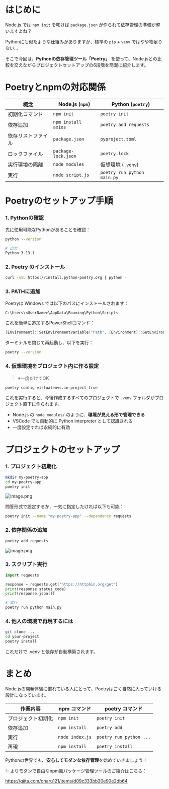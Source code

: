 # はじめに

Node.js では `npm init` を叩けば `package.json` が作られて依存管理の準備が整いますよね？

Pythonにも似たような仕組みがありますが、標準の `pip` + `venv` ではやや物足りない…

そこで今回は，**Pythonの依存管理ツール「Poetry」** を使って、Node.jsとの比較を交えながらプロジェクトセットアップの6段階を簡潔に紹介します。

# Poetryとnpmの対応関係

| 概念        | Node.js (`npm`)     | Python (`poetry`)           |
| --------- | ------------------- | --------------------------- |
| 初期化コマンド   | `npm init`          | `poetry init`               |
| 依存追加      | `npm install axios` | `poetry add requests`       |
| 依存リストファイル | `package.json`      | `pyproject.toml`            |
| ロックファイル   | `package-lock.json` | `poetry.lock`               |
| 実行環境の隔離   | `node_modules`      | 仮想環境 (`.venv`)              |
| 実行        | `node script.js`    | `poetry run python main.py` |

# Poetryのセットアップ手順

### 1. Pythonの確認

先に使用可能なPythonがあることを確認：

```bash
python --version
```

```bash
# 出力
Python 3.13.1
```

### 2. Poetry のインストール

```bash
curl -sSL https://install.python-poetry.org | python -
```

### 3. PATHに追加

Poetryは Windows では以下のパスにインストールされます：

```
C:\Users\<UserName>\AppData\Roaming\Python\Scripts
```

これを簡単に追加するPowerShellコマンド：

```powershell
[Environment]::SetEnvironmentVariable("Path", [Environment]::GetEnvironmentVariable("Path", "User") + ";C:\Users\<ユーザ名>\AppData\Roaming\Python\Scripts", "User")
```

ターミナルを閉じて再起動し、以下を実行：

```bash
poetry --version
```

### 4. 仮想環境をプロジェクト内に作る設定

> ※一度だけでOK

```bash
poetry config virtualenvs.in-project true
```

これを実行すると、今後作成するすべてのプロジェクトで `.venv` フォルダがプロジェクト直下に作られます。

* Node.js の `node_modules/` のように、**環境が見える形で管理できる**
* VSCode でも自動的に Python interpreter として認識される
* 一度設定すれば永続的に有効

# プロジェクトのセットアップ

### 1. プロジェクト初期化

```bash
mkdir my-poetry-app
cd my-poetry-app
poetry init
```
![image.png](https://qiita-image-store.s3.ap-northeast-1.amazonaws.com/0/3760374/aa9be309-7321-4b16-b5e1-da64c9c7b3b0.png)

問答形式で設定するか，一気に指定したければ以下も可能：

```bash
poetry init --name "my-poetry-app" --dependency requests
```

### 2. 依存関係の追加

```bash
poetry add requests
```

![image.png](https://qiita-image-store.s3.ap-northeast-1.amazonaws.com/0/3760374/28b48329-f252-400b-b2f2-a3dec09a4657.png)


### 3. スクリプト実行
```py:main.py
import requests

response = requests.get("https://httpbin.org/get")
print(response.status_code)
print(response.json())
```

```bash
# 実行
poetry run python main.py
```

### 4. 他人の環境で再現するには
```bash
git clone ...
cd your-project
poetry install
```

これだけで .venv と依存が自動構築されます。

# まとめ

Node.jsの開発体験に慣れている人にとって、Poetryはごく自然に入っていける設計になっています。

| 作業内容      | npm コマンド        | poetry コマンド             |
| --------- | --------------- | ----------------------- |
| プロジェクト初期化 | `npm init`      | `poetry init`           |
| 依存追加      | `npm install`   | `poetry add`            |
| 実行        | `node index.js` | `poetry run python ...` |
| 再現        | `npm install`   | `poetry install`        |

Pythonの世界でも、**安心してモダンな依存管理**を始めていきましょう！

✨ よりモダンで自由なnpm風パッケージ管理ツールのご紹介はこちら：

https://qiita.com/oharu121/items/d09c333bb30e90e2db64

